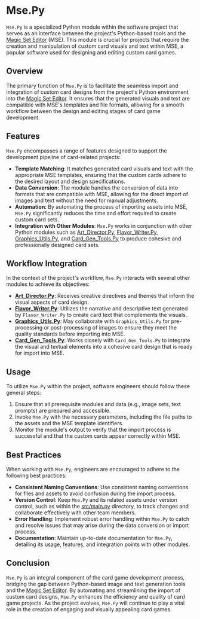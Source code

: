 # Mse.Py

`Mse.Py` is a specialized Python module within the software project that serves as an interface between the project's Python-based tools and the [Magic Set Editor](Magic%20Set%20Editor.md) (MSE). This module is crucial for projects that require the creation and manipulation of custom card visuals and text within MSE, a popular software used for designing and editing custom card games.

## Overview

The primary function of `Mse.Py` is to facilitate the seamless import and integration of custom card designs from the project's Python environment into the [Magic Set Editor](Magic%20Set%20Editor.md). It ensures that the generated visuals and text are compatible with MSE's templates and file formats, allowing for a smooth workflow between the design and editing stages of card game development.

## Features

`Mse.Py` encompasses a range of features designed to support the development pipeline of card-related projects:

- **Template Matching**: It matches generated card visuals and text with the appropriate MSE templates, ensuring that the custom cards adhere to the desired layout and design specifications.
- **Data Conversion**: The module handles the conversion of data into formats that are compatible with MSE, allowing for the direct import of images and text without the need for manual adjustments.
- **Automation**: By automating the process of importing assets into MSE, `Mse.Py` significantly reduces the time and effort required to create custom card sets.
- **Integration with Other Modules**: `Mse.Py` works in conjunction with other Python modules such as [Art_Director.Py](Art_Director.Py.md), [Flavor_Writer.Py](Flavor_Writer.Py.md), [Graphics_Utils.Py](Graphics_Utils.Py.md), and [Card_Gen_Tools.Py](Card_Gen_Tools.Py.md) to produce cohesive and professionally designed card sets.

## Workflow Integration

In the context of the project's workflow, `Mse.Py` interacts with several other modules to achieve its objectives:

- **[Art_Director.Py](Art_Director.Py.md)**: Receives creative directives and themes that inform the visual aspects of card design.
- **[Flavor_Writer.Py](Flavor_Writer.Py.md)**: Utilizes the narrative and descriptive text generated by `Flavor_Writer.Py` to create card text that complements the visuals.
- **[Graphics_Utils.Py](Graphics_Utils.Py.md)**: May collaborate with `Graphics_Utils.Py` for pre-processing or post-processing of images to ensure they meet the quality standards before importing into MSE.
- **[Card_Gen_Tools.Py](Card_Gen_Tools.Py.md)**: Works closely with `Card_Gen_Tools.Py` to integrate the visual and textual elements into a cohesive card design that is ready for import into MSE.

## Usage

To utilize `Mse.Py` within the project, software engineers should follow these general steps:

1. Ensure that all prerequisite modules and data (e.g., image sets, text prompts) are prepared and accessible.
2. Invoke `Mse.Py` with the necessary parameters, including the file paths to the assets and the MSE template identifiers.
3. Monitor the module's output to verify that the import process is successful and that the custom cards appear correctly within MSE.

## Best Practices

When working with `Mse.Py`, engineers are encouraged to adhere to the following best practices:

- **Consistent Naming Conventions**: Use consistent naming conventions for files and assets to avoid confusion during the import process.
- **Version Control**: Keep `Mse.Py` and its related assets under version control, such as within the [src/main.py](Src/Main.Py.md) directory, to track changes and collaborate effectively with other team members.
- **Error Handling**: Implement robust error handling within `Mse.Py` to catch and resolve issues that may arise during the data conversion or import process.
- **Documentation**: Maintain up-to-date documentation for `Mse.Py`, detailing its usage, features, and integration points with other modules.

## Conclusion

`Mse.Py` is an integral component of the card game development process, bridging the gap between Python-based image and text generation tools and the [Magic Set Editor](Magic%20Set%20Editor.md). By automating and streamlining the import of custom card designs, `Mse.Py` enhances the efficiency and quality of card game projects. As the project evolves, `Mse.Py` will continue to play a vital role in the creation of engaging and visually appealing card games.